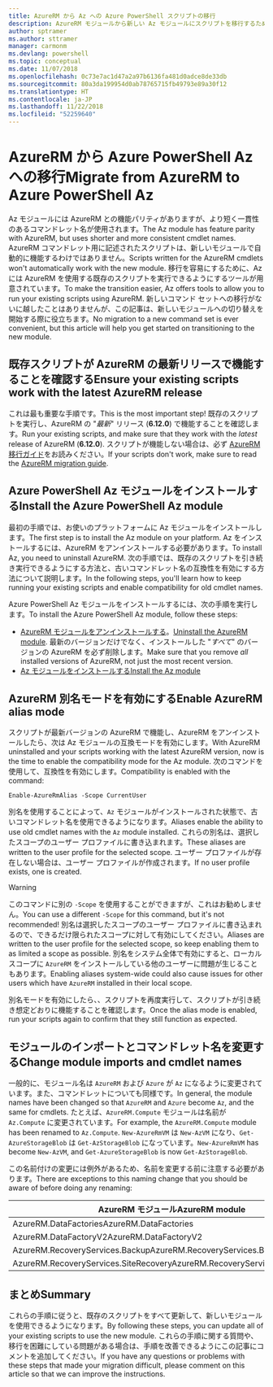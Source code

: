 ```yaml
---
title: AzureRM から Az への Azure PowerShell スクリプトの移行
description: AzureRM モジュールから新しい Az モジュールにスクリプトを移行するための手順とツールについて説明します。
author: sptramer
ms.author: sttramer
manager: carmonm
ms.devlang: powershell
ms.topic: conceptual
ms.date: 11/07/2018
ms.openlocfilehash: 0c73e7ac1d47a2a97b6136fa481d0adce8de33db
ms.sourcegitcommit: 80a3da199954d0ab78765715fb49793e89a30f12
ms.translationtype: HT
ms.contentlocale: ja-JP
ms.lasthandoff: 11/22/2018
ms.locfileid: "52259640"
---
```

# <a name="migrate-from-azurerm-to-azure-powershell-az"></a><span data-ttu-id="dadee-103">AzureRM から Azure PowerShell Az への移行</span><span class="sxs-lookup"><span data-stu-id="dadee-103">Migrate from AzureRM to Azure PowerShell Az</span></span>

<span data-ttu-id="dadee-104">Az モジュールには AzureRM との機能パリティがありますが、より短く一貫性のあるコマンドレット名が使用されます。</span><span class="sxs-lookup"><span data-stu-id="dadee-104">The Az module has feature parity with AzureRM, but uses shorter and more consistent cmdlet names.</span></span>
<span data-ttu-id="dadee-105">AzureRM コマンドレット用に記述されたスクリプトは、新しいモジュールで自動的に機能するわけではありません。</span><span class="sxs-lookup"><span data-stu-id="dadee-105">Scripts written for the AzureRM cmdlets won't automatically work with the new module.</span></span> <span data-ttu-id="dadee-106">移行を容易にするために、Az には AzureRM を使用する既存のスクリプトを実行できるようにするツールが用意されています。</span><span class="sxs-lookup"><span data-stu-id="dadee-106">To make the transition easier, Az offers tools to allow you to run your existing scripts using AzureRM.</span></span> <span data-ttu-id="dadee-107">新しいコマンド セットへの移行がないに越したことはありませんが、この記事は、新しいモジュールへの切り替えを開始する際に役立ちます。</span><span class="sxs-lookup"><span data-stu-id="dadee-107">No migration to a new command set is ever convenient, but this article will help you get started on transitioning to the new module.</span></span>

## <a name="ensure-your-existing-scripts-work-with-the-latest-azurerm-release"></a><span data-ttu-id="dadee-108">既存スクリプトが AzureRM の最新リリースで機能することを確認する</span><span class="sxs-lookup"><span data-stu-id="dadee-108">Ensure your existing scripts work with the latest AzureRM release</span></span>

<span data-ttu-id="dadee-109">これは最も重要な手順です。</span><span class="sxs-lookup"><span data-stu-id="dadee-109">This is the most important step!</span></span> <span data-ttu-id="dadee-110">既存のスクリプトを実行し、AzureRM の "_最新_" リリース (__6.12.0__) で機能することを確認します。</span><span class="sxs-lookup"><span data-stu-id="dadee-110">Run your existing scripts, and make sure that they work with the _latest_ release of AzureRM (__6.12.0__).</span></span> <span data-ttu-id="dadee-111">スクリプトが機能しない場合は、必ず [AzureRM 移行ガイド](migration-guide.6.0.0.md)をお読みください。</span><span class="sxs-lookup"><span data-stu-id="dadee-111">If your scripts don't work, make sure to read the [AzureRM migration guide](migration-guide.6.0.0.md).</span></span>

## <a name="install-the-azure-powershell-az-module"></a><span data-ttu-id="dadee-112">Azure PowerShell Az モジュールをインストールする</span><span class="sxs-lookup"><span data-stu-id="dadee-112">Install the Azure PowerShell Az module</span></span>

<span data-ttu-id="dadee-113">最初の手順では、お使いのプラットフォームに Az モジュールをインストールします。</span><span class="sxs-lookup"><span data-stu-id="dadee-113">The first step is to install the Az module on your platform.</span></span> <span data-ttu-id="dadee-114">Az をインストールするには、AzureRM をアンインストールする必要があります。</span><span class="sxs-lookup"><span data-stu-id="dadee-114">To install Az, you need to uninstall AzureRM.</span></span>
<span data-ttu-id="dadee-115">次の手順では、既存のスクリプトを引き続き実行できるようにする方法と、古いコマンドレット名の互換性を有効にする方法について説明します。</span><span class="sxs-lookup"><span data-stu-id="dadee-115">In the following steps, you'll learn how to keep running your existing scripts and enable compatibility for old cmdlet names.</span></span>

<span data-ttu-id="dadee-116">Azure PowerShell Az モジュールをインストールするには、次の手順を実行します。</span><span class="sxs-lookup"><span data-stu-id="dadee-116">To install the Azure PowerShell Az module, follow these steps:</span></span>

* <span data-ttu-id="dadee-117">[AzureRM モジュールをアンインストールする](uninstall-azurerm-ps.md)。</span><span class="sxs-lookup"><span data-stu-id="dadee-117">[Uninstall the AzureRM module](uninstall-azurerm-ps.md).</span></span> <span data-ttu-id="dadee-118">最新のバージョンだけでなく、インストールした "_すべて_" のバージョンの AzureRM を必ず削除します。</span><span class="sxs-lookup"><span data-stu-id="dadee-118">Make sure that you remove _all_ installed versions of AzureRM, not just the most recent version.</span></span>
* [<span data-ttu-id="dadee-119">Az モジュールをインストールする</span><span class="sxs-lookup"><span data-stu-id="dadee-119">Install the Az module</span></span>](install-az-ps.md)

## <a name="a-namealiasesenable-azurerm-alias-mode"></a><span data-ttu-id="dadee-120"><a name="aliases"/>AzureRM 別名モードを有効にする</span><span class="sxs-lookup"><span data-stu-id="dadee-120"><a name="aliases"/>Enable AzureRM alias mode</span></span>

<span data-ttu-id="dadee-121">スクリプトが最新バージョンの AzureRM で機能し、AzureRM をアンインストールしたら、次は Az モジュールの互換モードを有効にします。</span><span class="sxs-lookup"><span data-stu-id="dadee-121">With AzureRM uninstalled and your scripts working with the latest AzureRM version, now is the time to enable the compatibility mode for the Az module.</span></span> <span data-ttu-id="dadee-122">次のコマンドを使用して、互換性を有効にします。</span><span class="sxs-lookup"><span data-stu-id="dadee-122">Compatibility is enabled with the command:</span></span>

```powershell-interactive
Enable-AzureRmAlias -Scope CurrentUser
```

<span data-ttu-id="dadee-123">別名を使用することによって、`Az` モジュールがインストールされた状態で、古いコマンドレット名を使用できるようになります。</span><span class="sxs-lookup"><span data-stu-id="dadee-123">Aliases enable the ability to use old cmdlet names with the `Az` module installed.</span></span> <span data-ttu-id="dadee-124">これらの別名は、選択したスコープのユーザー プロファイルに書き込まれます。</span><span class="sxs-lookup"><span data-stu-id="dadee-124">These aliases are written to the user profile for the selected scope.</span></span> <span data-ttu-id="dadee-125">ユーザー プロファイルが存在しない場合は、ユーザー プロファイルが作成されます。</span><span class="sxs-lookup"><span data-stu-id="dadee-125">If no user profile exists, one is created.</span></span>

> [!WARNING]
>
> <span data-ttu-id="dadee-126">このコマンドに別の `-Scope` を使用することができますが、これはお勧めしません。</span><span class="sxs-lookup"><span data-stu-id="dadee-126">You can use a different `-Scope` for this command, but it's not recommended!</span></span> <span data-ttu-id="dadee-127">別名は選択したスコープのユーザー プロファイルに書き込まれるので、できるだけ限られたスコープに対して有効にしてください。</span><span class="sxs-lookup"><span data-stu-id="dadee-127">Aliases are written to the user profile for the selected scope, so keep enabling them to as limited a scope as possible.</span></span> <span data-ttu-id="dadee-128">別名をシステム全体で有効にすると、ローカル スコープに `AzureRM` をインストールしている他のユーザーに問題が生じることもあります。</span><span class="sxs-lookup"><span data-stu-id="dadee-128">Enabling aliases system-wide could also cause issues for other users which have `AzureRM` installed in their local scope.</span></span>

<span data-ttu-id="dadee-129">別名モードを有効にしたら、、スクリプトを再度実行して、スクリプトが引き続き想定どおりに機能することを確認します。</span><span class="sxs-lookup"><span data-stu-id="dadee-129">Once the alias mode is enabled, run your scripts again to confirm that they still function as expected.</span></span> 

## <a name="change-module-imports-and-cmdlet-names"></a><span data-ttu-id="dadee-130">モジュールのインポートとコマンドレット名を変更する</span><span class="sxs-lookup"><span data-stu-id="dadee-130">Change module imports and cmdlet names</span></span>

<span data-ttu-id="dadee-131">一般的に、モジュール名は `AzureRM` および `Azure` が `Az` になるように変更されています。また、コマンドレットについても同様です。</span><span class="sxs-lookup"><span data-stu-id="dadee-131">In general, the module names have been changed so that `AzureRM` and `Azure` become `Az`, and the same for cmdlets.</span></span>
<span data-ttu-id="dadee-132">たとえば、`AzureRM.Compute` モジュールは名前が `Az.Compute` に変更されています。</span><span class="sxs-lookup"><span data-stu-id="dadee-132">For example, the `AzureRM.Compute` module has been renamed to `Az.Compute`.</span></span> <span data-ttu-id="dadee-133">`New-AzureRmVM` は `New-AzVM` になり、`Get-AzureStorageBlob` は `Get-AzStorageBlob` になっています。</span><span class="sxs-lookup"><span data-stu-id="dadee-133">`New-AzureRmVM` has become `New-AzVM`, and `Get-AzureStorageBlob` is now `Get-AzStorageBlob`.</span></span>

<span data-ttu-id="dadee-134">この名前付けの変更には例外があるため、名前を変更する前に注意する必要があります。</span><span class="sxs-lookup"><span data-stu-id="dadee-134">There are exceptions to this naming change that you should be aware of before doing any renaming:</span></span>

| <span data-ttu-id="dadee-135">AzureRM モジュール</span><span class="sxs-lookup"><span data-stu-id="dadee-135">AzureRM module</span></span> | <span data-ttu-id="dadee-136">Az モジュール</span><span class="sxs-lookup"><span data-stu-id="dadee-136">Az module</span></span> |
|----------------|-----------|
| <span data-ttu-id="dadee-137">AzureRM.DataFactories</span><span class="sxs-lookup"><span data-stu-id="dadee-137">AzureRM.DataFactories</span></span> | <span data-ttu-id="dadee-138">Az.DataFactory</span><span class="sxs-lookup"><span data-stu-id="dadee-138">Az.DataFactory</span></span> |
| <span data-ttu-id="dadee-139">AzureRM.DataFactoryV2</span><span class="sxs-lookup"><span data-stu-id="dadee-139">AzureRM.DataFactoryV2</span></span> | <span data-ttu-id="dadee-140">Az.DataFactory</span><span class="sxs-lookup"><span data-stu-id="dadee-140">Az.DataFactory</span></span> |
| <span data-ttu-id="dadee-141">AzureRM.RecoveryServices.Backup</span><span class="sxs-lookup"><span data-stu-id="dadee-141">AzureRM.RecoveryServices.Backup</span></span> | <span data-ttu-id="dadee-142">Az.RecoveryServices</span><span class="sxs-lookup"><span data-stu-id="dadee-142">Az.RecoveryServices</span></span> |
| <span data-ttu-id="dadee-143">AzureRM.RecoveryServices.SiteRecovery</span><span class="sxs-lookup"><span data-stu-id="dadee-143">AzureRM.RecoveryServices.SiteRecovery</span></span> | <span data-ttu-id="dadee-144">Az.RecoveryServices</span><span class="sxs-lookup"><span data-stu-id="dadee-144">Az.RecoveryServices</span></span> |

## <a name="summary"></a><span data-ttu-id="dadee-145">まとめ</span><span class="sxs-lookup"><span data-stu-id="dadee-145">Summary</span></span>

<span data-ttu-id="dadee-146">これらの手順に従うと、既存のスクリプトをすべて更新して、新しいモジュールを使用できるようになります。</span><span class="sxs-lookup"><span data-stu-id="dadee-146">By following these steps, you can update all of your existing scripts to use the new module.</span></span> <span data-ttu-id="dadee-147">これらの手順に関する質問や、移行を困難にしている問題がある場合は、手順を改善できるようにこの記事にコメントを追加してください。</span><span class="sxs-lookup"><span data-stu-id="dadee-147">If you have any questions or problems with these steps that made your migration difficult, please comment on this article so that we can improve the instructions.</span></span>